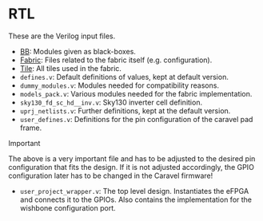 # RTL

These are the Verilog input files.

* [BB](BB): Modules given as black-boxes.
* [Fabric](Fabric): Files related to the fabric itself (e.g. configuration).
* [Tile](Tile): All tiles used in the fabric.
* `defines.v`: Default definitions of values, kept at default version.
* `dummy_modules.v`: Modules needed for compatibility reasons.
* `models_pack.v`: Various modules needed for the fabric implementation.
* `sky130_fd_sc_hd__inv.v`: Sky130 inverter cell definition.
* `uprj_netlists.v`: Further definitions, kept at the default version.
* `user_defines.v`: Definitions for the pin configuration of the caravel pad frame.
> [!IMPORTANT]
> The above is a very important file and has to be adjusted to the desired pin
> configuration that fits the design. If it is not adjusted accordingly, the
> GPIO configuration later has to be changed in the Caravel firmware!
* `user_project_wrapper.v`: The top level design. Instantiates the eFPGA and
connects it to the GPIOs. Also contains the implementation for the wishbone
configuration port.
